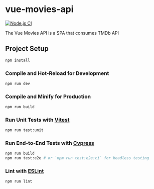 # vue-movies-api
[![Node.js CI](https://github.com/Luigi-DV/vue-movies-api/actions/workflows/build.yml/badge.svg)](https://github.com/Luigi-DV/vue-movies-api/actions/workflows/build.yml)

The Vue Movies API is a SPA that consumes TMDb API


## Project Setup

```sh
npm install
```

### Compile and Hot-Reload for Development

```sh
npm run dev
```

### Compile and Minify for Production

```sh
npm run build
```

### Run Unit Tests with [Vitest](https://vitest.dev/)

```sh
npm run test:unit
```

### Run End-to-End Tests with [Cypress](https://www.cypress.io/)

```sh
npm run build
npm run test:e2e # or `npm run test:e2e:ci` for headless testing
```

### Lint with [ESLint](https://eslint.org/)

```sh
npm run lint
```
